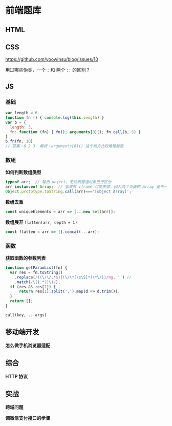 # 前端题库

## HTML



## CSS

https://github.com/yoowinsu/blog/issues/10

用过哪些伪类，一个 `:` 和 两个 `::` 的区别？


## JS

### 基础

```js
var length = 6
function fn () { console.log(this.length) }
var b = {
  length: 3,
  fn: function (fn) { fn(); arguments[0](); fn.call(b, 5) }
}
b.fn(fn, 10)
// 答案：6 2 3  解析：arguments[0]() 这个地方比较难理解些
```

### 数组

**如何判断数组类型**

```js
typeof arr;  // 输出 object，无法跟普通对象进行区分
arr instanceof Array;  // 如果有 iframe 可能失效，因为两个页面的 Array 是不一样的
Object.prototype.toString.call(arr)==='[object Array]';
```

**数组去重**

```js
const uniqueElements = arr => [...new Set(arr)];
```

**数组展开** `flatten(arr, depth = 1)`

```js
const flatten = arr => [].concat(...arr);
```


### 函数

**获取函数的参数列表**

```js
function getParamList(fn) {
  var res = fn.toString()
    .replace(/((\/\/.*$)|(\/\*[\s\S]*?\*\/))/mg, '') // 
    .match(/\((.*?)\)/);
  if (res && res[1]) {
      return res[1].split(',').map(d => d.trim());
  }
  return [];
}
```


`call(key, ...args)`


## 移动端开发

**怎么做手机浏览器适配**


## 综合

**HTTP 协议**


## 实战

**跨域问题**


**调微信支付接口的步骤**





